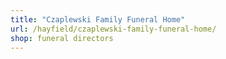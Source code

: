 ```yaml
---
title: "Czaplewski Family Funeral Home"
url: /hayfield/czaplewski-family-funeral-home/
shop: funeral directors
---
```

